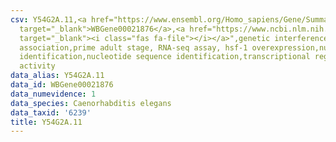 ```yaml
---
csv: Y54G2A.11,<a href="https://www.ensembl.org/Homo_sapiens/Gene/Summary?db=core;g=WBGene00021876"
  target="_blank">WBGene00021876</a>,<a href="https://www.ncbi.nlm.nih.gov/pubmed/30894454"
  target="_blank"><i class="fas fa-file"></i></a>",genetic interference,functional
  association,prime adult stage, RNA-seq assay, hsf-1 overexpression,nucleotide sequence
  identification,nucleotide sequence identification,transcriptional regulation,up-regulates
  activity
data_alias: Y54G2A.11
data_id: WBGene00021876
data_numevidence: 1
data_species: Caenorhabditis elegans
data_taxid: '6239'
title: Y54G2A.11
---
```

